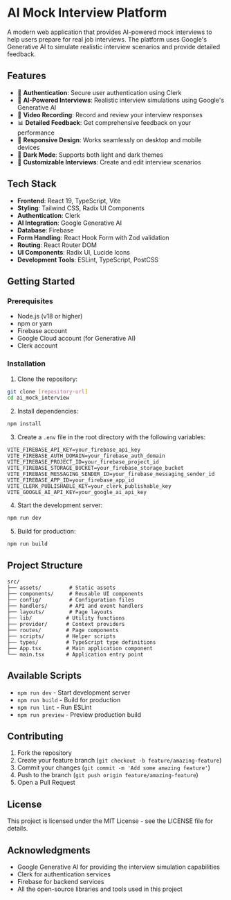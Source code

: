 # AI Mock Interview Platform

A modern web application that provides AI-powered mock interviews to help users prepare for real job interviews. The platform uses Google's Generative AI to simulate realistic interview scenarios and provide detailed feedback.

## Features

- 🔐 **Authentication**: Secure user authentication using Clerk
- 🤖 **AI-Powered Interviews**: Realistic interview simulations using Google's Generative AI
- 🎥 **Video Recording**: Record and review your interview responses
- 📊 **Detailed Feedback**: Get comprehensive feedback on your performance
- 📱 **Responsive Design**: Works seamlessly on desktop and mobile devices
- 🌙 **Dark Mode**: Supports both light and dark themes
- 📝 **Customizable Interviews**: Create and edit interview scenarios

## Tech Stack

- **Frontend**: React 19, TypeScript, Vite
- **Styling**: Tailwind CSS, Radix UI Components
- **Authentication**: Clerk
- **AI Integration**: Google Generative AI
- **Database**: Firebase
- **Form Handling**: React Hook Form with Zod validation
- **Routing**: React Router DOM
- **UI Components**: Radix UI, Lucide Icons
- **Development Tools**: ESLint, TypeScript, PostCSS

## Getting Started

### Prerequisites

- Node.js (v18 or higher)
- npm or yarn
- Firebase account
- Google Cloud account (for Generative AI)
- Clerk account

### Installation

1. Clone the repository:
```bash
git clone [repository-url]
cd ai_mock_interview
```

2. Install dependencies:
```bash
npm install
```

3. Create a `.env` file in the root directory with the following variables:
```
VITE_FIREBASE_API_KEY=your_firebase_api_key
VITE_FIREBASE_AUTH_DOMAIN=your_firebase_auth_domain
VITE_FIREBASE_PROJECT_ID=your_firebase_project_id
VITE_FIREBASE_STORAGE_BUCKET=your_firebase_storage_bucket
VITE_FIREBASE_MESSAGING_SENDER_ID=your_firebase_messaging_sender_id
VITE_FIREBASE_APP_ID=your_firebase_app_id
VITE_CLERK_PUBLISHABLE_KEY=your_clerk_publishable_key
VITE_GOOGLE_AI_API_KEY=your_google_ai_api_key
```

4. Start the development server:
```bash
npm run dev
```

5. Build for production:
```bash
npm run build
```

## Project Structure

```
src/
├── assets/         # Static assets
├── components/     # Reusable UI components
├── config/         # Configuration files
├── handlers/       # API and event handlers
├── layouts/        # Page layouts
├── lib/           # Utility functions
├── provider/      # Context providers
├── routes/        # Page components
├── scripts/       # Helper scripts
├── types/         # TypeScript type definitions
├── App.tsx        # Main application component
└── main.tsx       # Application entry point
```

## Available Scripts

- `npm run dev` - Start development server
- `npm run build` - Build for production
- `npm run lint` - Run ESLint
- `npm run preview` - Preview production build

## Contributing

1. Fork the repository
2. Create your feature branch (`git checkout -b feature/amazing-feature`)
3. Commit your changes (`git commit -m 'Add some amazing feature'`)
4. Push to the branch (`git push origin feature/amazing-feature`)
5. Open a Pull Request

## License

This project is licensed under the MIT License - see the LICENSE file for details.

## Acknowledgments

- Google Generative AI for providing the interview simulation capabilities
- Clerk for authentication services
- Firebase for backend services
- All the open-source libraries and tools used in this project
